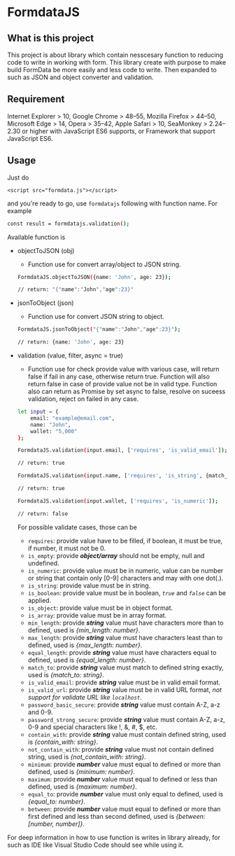 # FormdataJS

## What is this project
This project is about library which contain nesscesary function to reducing code to write in working with form. This library create with purpose to make build FormData be more easily and less code to write. Then expanded to such as JSON and object converter and validation.

## Requirement
Internet Explorer > 10, Google Chrome > 48–55, Mozilla Firefox > 44–50, Microsoft Edge > 14, Opera > 35–42, Apple Safari > 10, SeaMonkey > 2.24–2.30 or higher with JavaScript ES6 supports, or Framework that support JavaScript ES6.

## Usage
Just do 

```
<script src="formdata.js"></script>
```

and you're ready to go, use `formdatajs` following with function name. For example

```bash
const result = formdatajs.validation();
```

Available function is 
* objectToJSON (obj)
    - Function use for convert array/object to JSON string.
    
    ```bash
    FormdataJS.objectToJSON({name: 'John', age: 23});
    
    // return: "{"name":"John","age":23}"
    ```
* jsonToObject (json)
    - Function use for convert JSON string to object.
    
    ```bash
    FormdataJS.jsonToObject("{"name":"John","age":23}");
    
    // return: {name: 'John', age: 23}
    ```
* validation (value, filter, async = true)
    - Function use for check provide value with various case, will return false if fail in any case, otherwise return true. Function will also return false in case of provide value not be in valid type.
    Function also can return as Promise by set async to false, resolve on suceess validation, reject on failed in any case.
    
    ```bash
    let input = {
        email: "example@email.com",
        name: "John",
        wallet: "5,000"
    };

    FormdataJS.validation(input.email, ['requires', 'is_valid_email']);
    
    // return: true

    FormdataJS.validation(input.name, ['requires', 'is_string', {match_to: "John"}]);
    
    // return: true

    FormdataJS.validation(input.wallet, ['requires', 'is_numeric']);
    
    // return: false
    ```
    For possible validate cases, those can be
	- `requires`: provide value have to be filled, if boolean, it must be true, if number, it must not be 0.
	- `is_empty`: provide ***object/array*** should not be empty, null and undefined.
	- `is_numeric`: provide value must be in numeric, value can be number or string that contain only [0-9] characters and may with one dot(.).
	- `is_string`: provide value must be in string.
	- `is_boolean`: provide value must be in boolean, *`true`* and *`false`* can be applied.
	- `is_object`: provide value must be in object format.
	- `is_array`: provide value must be in array format.
	- `min_length`: provide ***string*** value must have characters more than to defined, used is *{min_length: number}*.
	- `max_length`: provide ***string*** value must have characters least than to defined, used is *{max_length: number}*.
	- `equal_length`: provide ***string*** value must have characters equal to defined, used is *{equal_length: number}*.
	- `match_to`: provide ***string*** value must match to defined string exactly, used is *{match_to: string}*.
	- `is_valid_email`: provide ***string*** value must be in valid email format.
	- `is_valid_url`: provide ***string*** value must be in valid URL format, *not support for validate URL like `localhost`*.
	- `password_basic_secure`: provide ***string*** value must contain A-Z, a-z and 0-9.
	- `password_strong_secure`: provide ***string*** value must contain A-Z, a-z, 0-9 and special characters like !, &, #, $, etc.
	- `contain_with`: provide ***string*** value must contain defined string, used is *{contain_with: string}*.
	- `not_contain_with`: provide ***string*** value must not contain defined string, used is *{not_contain_with: string}*.
	- `minimum`: provide ***number*** value must equal to defined or more than defined, used is *{minimum: number}*.
	- `maximum`: provide ***number*** value must equal to defined or less than defined, used is *{maximum: number}*.
	- `equal_to`: provide ***number*** value must only equal to defined, used is *{equal_to: number}*.
	- `between`: provide ***number*** value must equal to defined or more than first defined and less than second defined, used is *{between: [number, number]}*.

For deep information in how to use function is writes in library already, for such as IDE like Visual Studio Code should see while using it.
